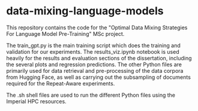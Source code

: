 # data-mixing-language-models

This repository contains the code for the "Optimal Data Mixing Strategies For Language Model Pre-Training" MSc project. 

The train_gpt.py is the main training script which does the training and validation for our experiments. 
The results_viz.ipynb notebook is used heavily for the results and evaluation sections of the dissertation, including the several plots and regression predictions. 
The other Python files are primarily used for data retrieval and pre-processing of the data corpora from Hugging Face, as well as carrying out the subsampling of documents required for the Repeat-Aware experiments. 

The .sh shell files are used to run the different Python files using the Imperial HPC resources.  
